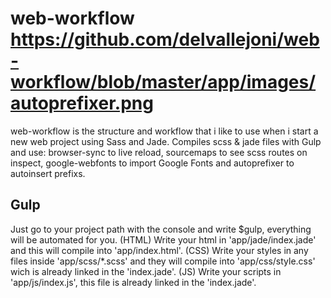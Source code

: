 # web-workflow https://github.com/delvallejoni/web-workflow/blob/master/app/images/autoprefixer.png
web-workflow is the structure and workflow that i like to use when i start a new web project using Sass and Jade.
Compiles scss & jade files with Gulp and use: browser-sync to live reload, sourcemaps to see scss routes on inspect, google-webfonts to import Google Fonts and autoprefixer to autoinsert prefixs.
## Gulp
Just go to your project path with the console and write $gulp, everything will be automated for you.
(HTML) Write your html in 'app/jade/index.jade' and this will compile into 'app/index.html'.
(CSS) Write your styles in any files inside 'app/scss/*.scss' and they will compile into 'app/css/style.css' wich is already linked in the 'index.jade'.
(JS) Write your scripts in 'app/js/index.js', this file is already linked in the 'index.jade'.
